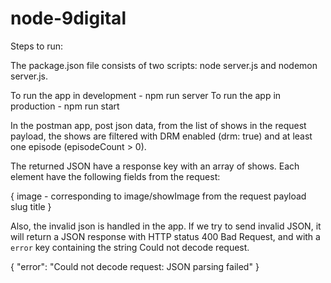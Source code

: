 # node-9digital

Steps to run:

The package.json file consists of two scripts: node server.js and nodemon server.js.

To run the app in development - npm run server
To run the app in production - npm run start

In the postman app, post json data, from the list of shows in the request payload, the shows are filtered with DRM enabled (drm: true) and at least one episode (episodeCount > 0).

The returned JSON have a response key with an array of shows. Each element have the following fields from the request:

{
  image - corresponding to image/showImage from the request payload
  slug
  title
}

Also, the invalid json is handled in the app. If we try to send invalid JSON, it will return a JSON response with HTTP status 400 Bad Request, and with a `error` key containing the string Could not decode request.

{
    "error": "Could not decode request: JSON parsing failed"
}
